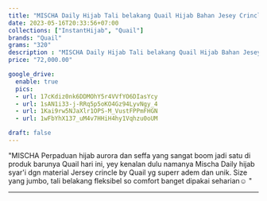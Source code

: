 ```yaml
---
title: "MISCHA Daily Hijab Tali belakang Quail Hijab Bahan Jesey Crincle"
date: 2023-05-16T20:33:56+07:00
collections: ["InstantHijab", "Quail"]
brands: "Quail"
grams: "320"
description : "MISCHA Daily Hijab Tali belakang Quail Hijab Bahan Jesey Crincle"
price: "72,000.00"

google_drive:
  enable: true
  pics:
  - url: 17cKdiz0nk6DDMOhY5r4VVfYO6DIasYcy
  - url: 1sAN1i33-j-RRq5p5oKO4Gz94LyvNgy_4
  - url: 1Kai9rw5NJaXlr1OPS-M_VustFPPmFHGN
  - url: 1wFbYhX137_uM4v7HHiH4hy1Vqhzu0oUM

draft: false
---
```


"MISCHA 
Perpaduan hijab aurora dan seffa yang sangat boom jadi satu di produk barunya Quail hari ini, yey kenalan dulu namanya Mischa Daily hijab syar'i dgn material Jersey crincle by Quail yg superr adem dan unik.  Size yang jumbo, tali belakang fleksibel so comfort banget dipakai seharian☺️ "

----    
  
